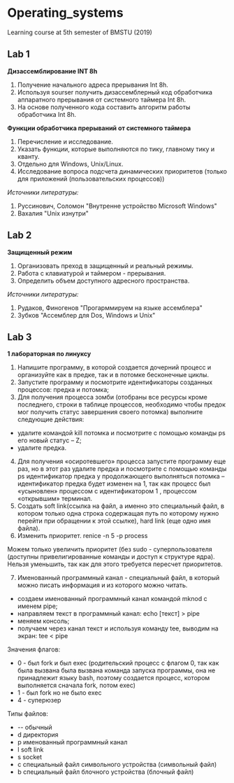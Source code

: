 # Operating_systems

Learning course at 5th semester of BMSTU (2019)

## Lab 1
**Дизассемблирование INT 8h**

1. Получение начального адреса прерывания Int 8h. 
2. Используя sourser получить дизассемблерный код обработчика аппаратного прерывания от системного таймера Int 8h.
3. На основе полученного кода составить алгоритм работы обработчика Int 8h. 

**Функции обработчика прерываний от системного таймера**

1. Перечисление и исследование. 
2. Указать функции, которые выполняются по тику, главному тику и кванту. 
3. Отдельно для Windows, Unix/Linux. 
4. Исследование вопроса подсчета динамических приоритетов (только для приложений (пользовательских процессов))

*Источники литературы:*
1. Руссинович, Соломон "Внутренне устройство Microsoft Windows"
2. Вахалия "Unix изнутри"

## Lab 2
**Защищенный режим**

1. Организовать преход в защищенный и реальный режимы. 
2. Работа с клавиатурой и таймером - прерывания. 
3. Определить объем доступного адресного пространства. 

*Источники литературы:*
1. Рудаков, Финогенов "Прогарммируем на языке ассемблера"
2. Зубков "Ассемблер для Dos, Windows и Unix"

## Lab 3
**1 лабораторная по линуксу**

1. Напишите программу, в которой создается дочерний процесс и организуйте как в предке, так и в потомке бесконечные циклы. 
2. Запустите программу и посмотрите идентификаторы созданных процессов: предка и потомка;
3. Для получения процесса зомби (отобраны все ресурсы кроме последнего, строки в таблице процессов, необходимо чтобы предок мог получить статус завершения своего потомка) выполните следующие действия: 
  - удалите командой kill потомка и посмотрите с помощью команды ps его новый статус – Z;
  - удалите предка.
4. Для получения «осиротевшего» процесса запустите программу еще раз, но в этот раз удалите предка и посмотрите с помощью команды ps идентификатор предка у продолжающего выполняться потомка – идентификатор предка будет изменен на 1, так как процесс был «усыновлен» процессом с идентификатором 1 , процессом «открывшим» терминал.
5. Создать soft link(ссылка на файл, а именно это специальный файл, в котором только одна строка содержащая путь по которому нужно перейти при обращении к этой ссылке), hard link (еще одно имя файла). 
6. Изменить приоритет. renice -n 5 -p process

Можем только увеличить приоритет (без sudo - суперпользователя (доступны привелигированные команды и доступ к структуре ядра). Нельзя уменьшить, так как для этого требуется пересчет приоритетов. 

7. Именованный программный канал - специальный файл, в который можно писать информация и из которого можно читать. 
  -	создаем именованный программный канал командой mknod с именем pipe;
  -	направляем  текст в программный канал: echo [текст]  >  pipe
  -	меняем консоль;
  -	получаем через канал текст и используя команду tee, выводим на экран: tee < pipe  

Значения флагов:

- 0 - был fork и был exec (родительский процесс с флагом 0, так как была вызвана была вызвана команда запуска программы, она не принадлежит языку bash, поэтому создается процесс, котором выполняется сначала fork, потом exec)
- 1 - был fork но не было exec 
- 4 - суперюзер

Типы файлов:
- -- обычный
- d директория
- p именованный программный канал
- l soft link
- s socket
- c специальный файл символьного устройства (символьный файл)
- b специальный файл блочного устройства (блочный файл)
